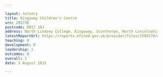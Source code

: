 ```yaml
---

layout: nursery
title: Kingsway Children's Centre
urn: 205736
postcode: DN17 1AJ
address: North Lindsey College, Kingsway, Scunthorpe, North Lincolnshire, DN17 1AJ
latestReportUrl: https://reports.ofsted.gov.uk/provider/files/2505570/urn/205736.pdf
teaching: 0
development: 0
leadership: 1
outcomes: 0
overall: 1
date: 3 August 2015

---
```

